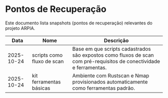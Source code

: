 # Pontos de Recuperação

Este documento lista snapshots (pontos de recuperação) relevantes do projeto ARPIA.

| Data | Nome | Descrição |
| --- | --- | --- |
| 2025-10-24 | scripts como fluxo de scan | Base em que scripts cadastrados são expostos como fluxos de scan com pré-requisitos de conectividade e ferramentas. |
| 2025-10-24 | kit ferramentas básicas | Ambiente com Rustscan e Nmap provisionados automaticamente como ferramentas padrão. |
